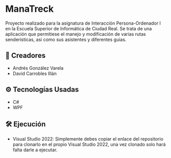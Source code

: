 # ManaTreck

Proyecto realizado para la asignatura de Interacción Persona-Ordenador I en la Escuela Superior de Informática de Ciudad Real. Se trata de una aplicación que permitiese el manejo y modificación de varias rutas senderísticas, asi como sus asistentes y diferentes guias.

## 🧍 Creadores

- Andrés González Varela
- David Carrobles Illán

## ⚙️ Tecnologías Usadas

- C#
- WPF

## 🛠️ Ejecución
  
- Visual Studio 2022:
    Simplemente debes copiar el enlace del repositorio para clonarlo en el propio Visual Studio 2022, una vez clonado solo hará falta darle a ejecutar.


